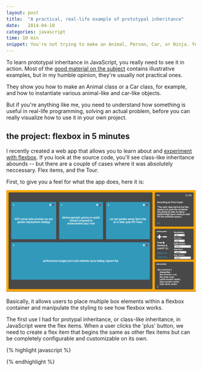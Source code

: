 ```yaml
---
layout: post
title:  "A practical, real-life example of prototypal inheritance"
date:   2014-04-10
categories: javascript
time: 10 min
snippet: You're not trying to make an Animal, Person, Car, or Ninja. You're trying to make an application. Here's how I used inheritance in an actual JavaScript app.   
---
```


To learn prototypal inheritance in JavaScript, you really need to see it in action. Most of the [good material on the subject]() contains illustrative examples, but in my humble opinion, they're usually not practical ones. 

They show you how to make an Animal class or a Car class, for example, and how to instantiate various animal-like and car-like objects. 

But if you're anything like me, you need to understand how something is useful in real-life programming, solving an actual problem, before you can really visualize how to use it in your own project. 

## the project: flexbox in 5 minutes

I recently created a web app that allows you to learn about and [experiment with flexbox](http://devbryce.com/site/flexbox). If you look at the source code, you'll see class-like inheritance abounds -- but there are a couple of cases where it was absolutely neccessary. Flex items, and the Tour.

First, to give you a feel for what the app does, here it is: 

![flexbox in 5 minutes](../assets/images/flexbox-app.png)

Basically, it allows users to place multiple box elements within a flexbox container and manipulate the styling to see how flexbox works. 

The first use I had for protypal inheritance, or class-like inheritance, in JavaScript were the flex items. When a user clicks the 'plus' button, we need to create a flex item that begins the same as other flex items but can be completely configurable and customizable on its own.

{% highlight javascript %}





{% endhighlight %}